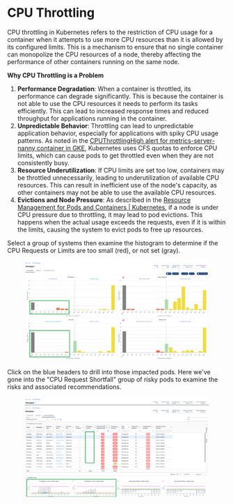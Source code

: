 # CPU Throttling

CPU throttling in Kubernetes refers to the restriction of CPU usage for a container when it attempts to use more CPU resources than it is allowed by its configured limits. This is a mechanism to ensure that no single container can monopolize the CPU resources of a node, thereby affecting the performance of other containers running on the same node.

**Why CPU Throttling is a Problem**

1. **Performance Degradation**: When a container is throttled, its performance can degrade significantly. This is because the container is not able to use the CPU resources it needs to perform its tasks efficiently. This can lead to increased response times and reduced throughput for applications running in the container.
2. **Unpredictable Behavior**: Throttling can lead to unpredictable application behavior, especially for applications with spiky CPU usage patterns. As noted in the [CPUThrottlingHigh alert for metrics-server-nanny container in GKE](https://stackoverflow.com/q/67954658), Kubernetes uses CFS quotas to enforce CPU limits, which can cause pods to get throttled even when they are not consistently busy.
3. **Resource Underutilization**: If CPU limits are set too low, containers may be throttled unnecessarily, leading to underutilization of available CPU resources. This can result in inefficient use of the node's capacity, as other containers may not be able to use the available CPU resources.
4. **Evictions and Node Pressure**: As described in the [Resource Management for Pods and Containers | Kubernetes](https://kubernetes.io/docs/concepts/configuration/manage-resources-containers/), if a node is under CPU pressure due to throttling, it may lead to pod evictions. This happens when the actual usage exceeds the requests, even if it is within the limits, causing the system to evict pods to free up resources.

Select a group of systems then examine the histogram to determine if the CPU Requests or Limits are too small (red), or not set (gray).

<figure><img src="../../.gitbook/assets/image (37).png" alt=""><figcaption></figcaption></figure>

Click on the blue headers to drill into those impacted pods. Here we've gone into the "CPU Request Shortfall" group of risky pods to examine the risks and associated recommendations.

<figure><img src="../../.gitbook/assets/image (38).png" alt=""><figcaption></figcaption></figure>
